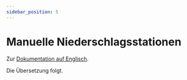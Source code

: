 ```yaml
---
sidebar_position: 5
---
```


# Manuelle Niederschlagsstationen

Zur [Dokumentation auf Englisch](https://opendatadocs.meteoswiss.ch/a-data-groundbased/a5-manual-precipitation-stations).

Die Übersetzung folgt.
